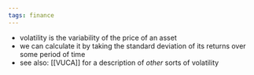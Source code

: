 ```yaml
---
tags: finance
---
```


- volatility is the variability of the price of an asset
- we can calculate it by taking the standard deviation of its returns over some period of time
- see also: [[VUCA]] for a description of _other_ sorts of volatility